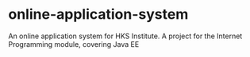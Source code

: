 # online-application-system
An online application system for HKS Institute. A project for the Internet Programming module, covering Java EE 
